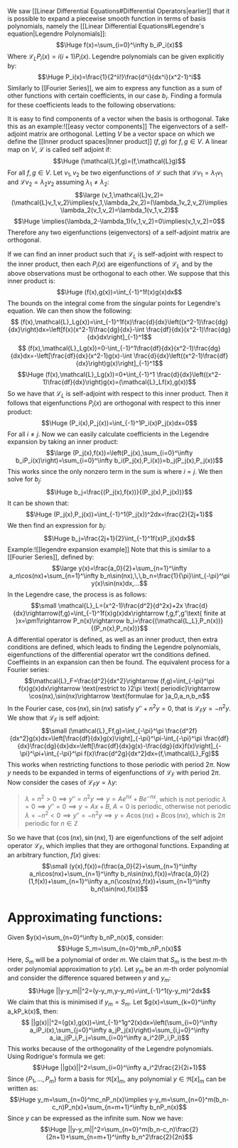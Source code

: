 
We saw [[Linear Differential Equations#Differential Operators|earlier]] that it is possible to expand a piecewise smooth function in terms of basis polynomials, namely the [[Linear Differential Equations#Legendre's equation|Legendre Polynomials]]:$$\Huge f(x)=\sum_{i=0}^\infty b_iP_i(x)$$Where $\mathcal{L}_LP_i(x)=i(i+1)P_i(x)$. Legendre polynomials can be given explicitly by:$$\Huge P_i(x)=\frac{1}{2^ii!}\frac{d^i}{dx^i}(x^2-1)^i$$Similarly to [[Fourier Series]], we aim to express any function as a sum of other functions with certain coefficients, in our case $b_i$. Finding a formula for these coefficients leads to the following observations:

It is easy to find components of a vector when the basis is orthogonal. Take this as an example:![[easy vector components]]
The eigenvectors of a self-adjoint matrix are orthogonal. Letting $V$ be a vector space on which we define the [[Inner product spaces|Inner product]] $(f,g)$ for $f,g\in V$. A linear map on $V$, $\mathcal{L}$ is called self adjoint if:$$\Huge (\mathcal{L}f,g)=(f,\mathcal{L}g)$$For all $f,g\in V$. Let $v_1,v_2$ be two eigenfunctions of $\mathcal{L}$ such that $\mathcal{L}v_1=\lambda_1v_1$ and $\mathcal{L}v_2=\lambda_2v_2$ assuming $\lambda_1\neq \lambda_2$:$$\large (v_1,\mathcal{L}v_2)=(\mathcal{L}v_1,v_2)\implies(v_1,\lambda_2v_2)=(\lambda_1v_2,v_2)\implies \lambda_2(v_1,v_2)=\lambda_1(v_1,v_2)$$$$\Huge \implies(\lambda_2-\lambda_1)(v_1,v_2)=0\implies(v_1,v_2)=0$$Therefore any two eigenfunctions (eigenvectors) of a self-adjoint matrix are orthogonal.

If we can find an inner product such that $\mathcal{L}_L$ is self-adjoint with respect to the inner product, then each $P_i(x)$ are eigenfunctions of $\mathcal{L}_L$ and by the above observations must be orthogonal to each other. We suppose that this inner product is:$$\Huge (f(x),g(x))=\int_{-1}^1f(x)g(x)dx$$The bounds on the integral come from the singular points for Legendre's equation. We can then show the following:$$ (f(x),\mathcal{L}_Lg(x))=\int_{-1}^1f(x)\frac{d}{dx}\left((x^2-1)\frac{dg}{dx}\right)dx=\left[f(x)(x^2-1)\frac{dg}{dx}-\int \frac{df}{dx}(x^2-1)\frac{dg}{dx}dx\right]_{-1}^1$$$$ (f(x),\mathcal{L}_Lg(x))=0-\int_{-1}^1\frac{df}{dx}(x^2-1)\frac{dg}{dx}dx=-\left[\frac{df}{dx}(x^2-1)g(x)-\int \frac{d}{dx}\left((x^2-1)\frac{df}{dx}\right)g(x)\right]_{-1}^1$$$$\Huge (f(x),\mathcal{L}_Lg(x))=0+\int_{-1}^1 \frac{d}{dx}\left((x^2-1)\frac{df}{dx}\right)g(x)=(\mathcal{L}_Lf(x),g(x))$$So we have that $\mathcal{L}_L$ is self-adjoint with respect to this inner product. Then it follows that eigenfunctions $P_i(x)$ are orthogonal with respect to this inner product:$$\Huge (P_i(x),P_j(x))=\int_{-1}^1P_i(x)P_j(x)dx=0$$For all $i\neq j$. Now we can easily calculate coefficients in the Legendre expansion by taking an inner product:$$\large (P_j(x),f(x))=\left(P_j(x),\sum_{i=0}^\infty b_iP_i(x)\right)=\sum_{i=0}^\infty b_i(P_j(x),P_i(x))=b_j(P_j(x),P_j(x))$$This works since the only nonzero term in the sum is where $i=j$. We then solve for $b_j$:$$\Huge b_j=\frac{(P_j(x),f(x))}{(P_j(x),P_j(x))}$$It can be shown that:$$\Huge (P_j(x),P_j(x))=\int_{-1}^1(P_j(x))^2dx=\frac{2}{2j+1}$$We then find an expression for $b_j$:$$\Huge b_j=\frac{2j+1}{2}\int_{-1}^1f(x)P_j(x)dx$$Example:![[legendre expansion example]]
Note that this is similar to a [[Fourier Series]], defined by:$$\large y(x)=\frac{a_0}{2}+\sum_{n=1}^\infty a_n\cos(nx)+\sum_{n=1}^\infty b_n\sin(nx),\,\,b_n=\frac{1}{\pi}\int_{-\pi}^\pi y(x)\sin(nx)dx,...$$
In the Legendre case, the process is as follows:$$\small \mathcal{L}_L=(x^2-1)\frac{d^2}{d^2x}+2x \frac{d}{dx}\rightarrow(f,g)=\int_{-1}^1f(x)g(x)dx\rightarrow f,g,f',g'\text{ finite at }x=\pm1\rightarrow P_n(x)\rightarrow b_i=\frac{(\mathcal{L_L},P_n(x))}{(P_n(x),P_n(x))}$$A differential operator is defined, as well as an inner product, then extra conditions are defined, which leads to finding the Legendre polynomials, eigenfunctions of the differential operator wrt the conditions defined. Coeffieints in an expansion can then be found. The equivalent process for a Fourier series:$$\mathcal{L}_F=\frac{d^2}{dx^2}\rightarrow (f,g)=\int_{-\pi}^\pi f(x)g(x)dx\rightarrow \text{restrict to }2\pi \text{ periodic}\rightarrow \cos(nx),\sin(nx)\rightarrow \text{formulae for }a_0,a_n,b_n$$In the Fourier case, $\cos(nx),\sin(nx)$ satisfy $y''+n^2y=0$, that is $\mathcal{L}_Fy=-n^2y$. We show that $\mathcal{L}_F$ is self adjoint:$$\small (\mathcal{L}_Ff,g)=\int_{-\pi}^\pi \frac{d^2f}{dx^2}g(x)dx=\left[\frac{df}{dx}g(x)\right]_{-\pi}^\pi-\int_{-\pi}^\pi \frac{df}{dx}\frac{dg}{dx}dx=\left[\frac{df}{dx}g(x)-\frac{dg}{dx}f(x)\right]_{-\pi}^\pi+\int_{-\pi}^\pi f(x)\frac{d^2g}{dx^2}dx=(f,\mathcal{L}_Fg)$$This works when restricting functions to those periodic with period $2\pi$. Now $y$ needs to be expanded in terms of eigenfunctions of $\mathcal{L}_F$ with period $2\pi$. Now consider the cases of $\mathcal{L}_Fy=\lambda y$:
>$\lambda=n^2>0\implies y''=n^2y\implies y=Ae^{nx}+Be^{-nx}$, which is not periodic
>$\lambda=0\implies y''=0\implies y=Ax+B$, $A=0$ is periodic, otherwise not periodic
>$\lambda=-n^2<0\implies y''=-n^2y\implies y=A\cos(nx)+B\cos(nx)$, which is $2\pi$ periodic for $n\in \mathbb{Z}$

So we have that $\{\cos(nx),\sin(nx),1\}$ are eigenfunctions of the self adjoint operator $\mathcal{L}_F$, which implies that they are orthogonal functions. Expanding at an arbitrary function, $f(x)$ gives:$$\small (y(x),f(x))=(\frac{a_0}{2}+\sum_{n=1}^\infty a_n\cos(nx)+\sum_{n=1}^\infty b_n\sin(nx),f(x))=\frac{a_0}{2}(1,f(x))+\sum_{n=1}^\infty a_n(\cos(nx),f(x))+\sum_{n=1}^\infty b_n(\sin(nx),f(x))$$
# Approximating functions:

Given $y(x)=\sum_{n=0}^\infty b_nP_n(x)$, consider:$$\Huge S_m=\sum_{n=0}^mb_nP_n(x)$$Here, $S_m$ will be a polynomial of order $m$. We claim that $S_m$ is the best $m$-th order polynomial approximation to $y(x)$. Let $y_m$ be an $m$-th order polynomial and consider the difference squared between $y$ and $y_m$:$$\Huge ||y-y_m||^2=(y-y_m,y-y_m)=\int_{-1}^1(y-y_m)^2dx$$We claim that this is minimised if $y_m=S_m$. Let $g(x)=\sum_{k=0}^\infty a_kP_k(x)$, then:$$ ||g(x)||^2=(g(x),g(x))=\int_{-1}^1g^2(x)dx=\left(\sum_{i=0}^\infty a_iP_i(x),\sum_{j=0}^\infty a_jP_j(x)\right)=\sum_{i,j=0}^\infty a_ia_j(P_i,P_j=\sum_{i=0}^\infty a_i^2(P_i,P_i)$$This works because of the orthogonality of the Legendre polynomials. Using Rodrigue's formula we get:$$\Huge ||g(x)||^2=\sum_{i=0}^\infty a_i^2\frac{2}{2i+1}$$Since $\{P_1,\dots,P_m\}$ form a basis for $\Re[x]_m$, any polynomial $y\in\Re[x]_m$ can be written as:$$\Huge y_m=\sum_{n=0}^mc_nP_n(x)\implies y-y_m=\sum_{n=0}^m(b_n-c_n)P_n(x)+\sum_{n=m+1}^\infty b_nP_n(x)$$Since $y$ can be expressed as the infinite sum. Now we have:$$\Huge ||y-y_m||^2=\sum_{n=0}^m(b_n-c_n)\frac{2}{2n+1}+\sum_{n=m+1}^\infty b_n^2\frac{2}{2n}$$